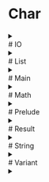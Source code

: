 # Char
<details>
  <summary></summary>

  <h4>
  
    ```
    type char :: Type
    
    ```
  
  </h4>
  <h4>
  
    ```
    foreign isLower, isUpper, isAlpha, isAlphaNum :: char -> bool
    
    
    ```
  
  </h4>
  <h4>
  
    ```
    foreign isDigit, isHexDigit :: char -> bool
    
    
    ```
  
  </h4>
  <h4>
  
    ```
    foreign isSpace :: char -> bool
    
    
    ```
  
  </h4>
  <h4>
  
    ```
    foreign toLower, toUpper :: char -> char
    
    
    ```
  
  </h4>
  <h4>
  
    ```
    foreign fromCode :: int -> char
    
    
    ```
  
  </h4>
  <h4>
  
    ```
    foreign toCode :: char -> int
    
    ```
  
  </h4>

</details>
# IO
<details>
  <summary></summary>

  <h4>
  
    ```
    infix ;; left 20
    
    
    ```
  
  </h4>
  <h4>
  
    ```
    type io :: Type -> Type
    
    
    ```
  
  </h4>
  <h4>
  
    ```
    foreign map :: any a b. (a -> b) -> io a -> io b
    
    
    ```
  
  </h4>
  <h4>
  
    ```
    foreign apply :: any a b. io (a -> b) -> io a -> io b
    
    
    ```
  
  </h4>
  <h4>
  
    ```
    foreign bind :: any a b. (a -> io b) -> io a -> io b
    
    
    ```
  
  </h4>
  <h4>
  
    ```
    val (;;) :: any a. io void -> io a -> io a
    
    ```
  
  </h4>
  <h4>
  
    ```
    foreign pure :: any a. a -> io a
    
    
    ```
  
  </h4>
  <h4>
  
    ```
    val none :: io void
    
    ```
  
  </h4>
  <h4>
  
    ```
    val map2
      :: any a1 a2 a3
       . (a1 -> a2 -> a3)
      -> io a1
      -> io a2
      -> io a3
    
    ```
  
  </h4>
  <h4>
  
    ```
    val map3
      :: any a1 a2 a3 a4
       . (a1 -> a2 -> a3 -> a4)
      -> io a1
      -> io a2
      -> io a3
      -> io a4
    
    ```
  
  </h4>
  <h4>
  
    ```
    val map4
      :: any a1 a2 a3 a4 a5
       . (a1 -> a2 -> a3 -> a4 -> a5)
      -> io a1
      -> io a2
      -> io a3
      -> io a4
      -> io a5
    
    ```
  
  </h4>
  <h4>
  
    ```
    val sequence :: any a. list (io a) -> io (list a)
    
    ```
  
  </h4>
  <h4>
  
    ```
    val sequenceMap :: any a b. (a -> io b) -> list a -> io (list b)
    
    ```
  
  </h4>

</details>
# List
<details>
  <summary></summary>

  <h4>
  
    ```
    infix : right 55
    
    ```
  
  </h4>
  <h4>
  
    ```
    infix ++ right 55
    
    
    ```
  
  </h4>
  <h4>
  
    ```
    type list :: Type -> Type
      where list a = [Empty := void; Cons := {Head := a; Tail := list a; nil}; nil]
      with makeList, getList
    
    
    ```
  
  </h4>
  <h4>
  
    ```
    val empty :: any a. list a
    
    ```
  
  </h4>
  <h4>
  
    ```
    val (:) :: any a. a -> list a -> list a
    
    ```
  
  </h4>
  <h4>
  
    ```
    val deconstruct :: any a b. b -> (a -> list a -> b) -> list a -> b
    
    ```
  
  </h4>
  <h4>
  
    ```
    val single :: any a. a -> list a
    
    ```
  
  </h4>
  <h4>
  
    ```
    val head :: any a. list a -> maybe a
    
    ```
  
  </h4>
  <h4>
  
    ```
    val tail :: any a. list a -> maybe (list a)
    
    ```
  
  </h4>
  <h4>
  
    ```
    val take :: any a. int -> list a -> list a
    
    ```
  
  </h4>
  <h4>
  
    ```
    val drop :: any a. int -> list a -> list a
    
    ```
  
  </h4>
  <h4>
  
    ```
    val get :: any a. int -> list a -> maybe a
    
    ```
  
  </h4>
  <h4>
  
    ```
    val isEmpty :: any a. list a -> bool
    
    ```
  
  </h4>
  <h4>
  
    ```
    val length :: any a. list a -> int
    
    ```
  
  </h4>
  <h4>
  
    ```
    val (++) :: any a. list a -> list a -> list a
    
    ```
  
  </h4>
  <h4>
  
    ```
    val concat :: any a. list (list a) -> list a
    
    ```
  
  </h4>
  <h4>
  
    ```
    val concatMap :: any a b. (a -> list b) -> list a -> list b
    
    ```
  
  </h4>
  <h4>
  
    ```
    val repeat :: any a. int -> a -> list a
    
    ```
  
  </h4>
  <h4>
  
    ```
    val reverse :: any a. list a -> list a
    
    ```
  
  </h4>
  <h4>
  
    ```
    val range :: int -> int -> list int
    
    ```
  
  </h4>
  <h4>
  
    ```
    val contains :: any a. a -> list a -> bool
    
    ```
  
  </h4>
  <h4>
  
    ```
    val find :: any a. a -> list a -> list int
    
    ```
  
  </h4>
  <h4>
  
    ```
    val findN :: any a. int -> a -> list a -> list int
    
    ```
  
  </h4>
  <h4>
  
    ```
    val map :: any a b. (a -> b) -> list a -> list b
    
    ```
  
  </h4>
  <h4>
  
    ```
    val mapIndex :: any a b. (int -> a -> b) -> list a -> list b
    
    ```
  
  </h4>
  <h4>
  
    ```
    val mapIndexN :: any a b. int -> (int -> a -> b) -> list a -> list b
    
    ```
  
  </h4>
  <h4>
  
    ```
    val mapResult :: any e a b. (a -> result e b) -> list a -> list b
    
    ```
  
  </h4>
  <h4>
  
    ```
    val separate :: any a b. list (a & b) -> list a & list b
    
    ```
  
  </h4>
  <h4>
  
    ```
    val filter :: any a. (a -> bool) -> list a -> list a
    
    ```
  
  </h4>
  <h4>
  
    ```
    val partition :: any a. (a -> bool) -> list a -> list a & list a
    
    ```
  
  </h4>
  <h4>
  
    ```
    val count :: any a. (a -> bool) -> list a -> int
    
    ```
  
  </h4>
  <h4>
  
    ```
    val some :: any a. (a -> bool) -> list a -> bool
    
    ```
  
  </h4>
  <h4>
  
    ```
    val all :: any a. (a -> bool) -> list a -> bool
    
    ```
  
  </h4>
  <h4>
  
    ```
    val foldLeft :: any a b. (b -> a -> b) -> b -> list a -> b
    
    ```
  
  </h4>
  <h4>
  
    ```
    val foldRight :: any a b. (a -> b -> b) -> b -> list a -> b
    
    ```
  
  </h4>
  <h4>
  
    ```
    val sum :: any x. list (num x) -> num x
    
    ```
  
  </h4>
  <h4>
  
    ```
    val product :: any x. list (num x) -> num x
    
    ```
  
  </h4>
  <h4>
  
    ```
    val sort :: any a. list a -> list a
    
    ```
  
  </h4>
  <h4>
  
    ```
    val sortBy :: any a b. (a -> b) -> list a -> list a
    
    ```
  
  </h4>
  <h4>
  
    ```
    val sortWith :: any a. (a -> a -> order) -> list a -> list a
    
    ```
  
  </h4>
  <h4>
  
    ```
    val apply :: any a b. list (a -> b) -> list a -> list b
    
    ```
  
  </h4>
  <h4>
  
    ```
    val map2
      :: any a1 a2 a3
       . (a1 -> a2 -> a3)
      -> list a1
      -> list a2
      -> list a3
    
    ```
  
  </h4>
  <h4>
  
    ```
    val map3
      :: any a1 a2 a3 a4
       . (a1 -> a2 -> a3 -> a4)
      -> list a1
      -> list a2
      -> list a3
      -> list a4
    
    ```
  
  </h4>
  <h4>
  
    ```
    val map4
      :: any a1 a2 a3 a4 a5
       . (a1 -> a2 -> a3 -> a4 -> a5)
      -> list a1
      -> list a2
      -> list a3
      -> list a4
      -> list a5
    
    ```
  
  </h4>
  <h4>
  
    ```
    val zipApply :: any a b. list (a -> b) -> list a -> list b
    
    ```
  
  </h4>
  <h4>
  
    ```
    val zip2
      :: any a1 a2 a3
       . (a1 -> a2 -> a3)
      -> list a1
      -> list a2
      -> list a3
    
    ```
  
  </h4>
  <h4>
  
    ```
    val zip3
      :: any a1 a2 a3 a4
       . (a1 -> a2 -> a3 -> a4)
      -> list a1
      -> list a2
      -> list a3
      -> list a4
    
    ```
  
  </h4>
  <h4>
  
    ```
    val zip4
      :: any a1 a2 a3 a4 a5
       . (a1 -> a2 -> a3 -> a4 -> a5)
      -> list a1
      -> list a2
      -> list a3
      -> list a4
      -> list a5
    
    ```
  
  </h4>

</details>
# Main
<details>
  <summary></summary>

  <h4>
  
    ```
    foreign debug :: any a. a -> io void
    
    
    ```
  
  </h4>
  <h4>
  
    ```
    val main :: io void
    
    ```
  
  </h4>

</details>
# Math
<details>
  <summary></summary>

  <h4>
  
    ```
    infix ** right 70
    
    
    ```
  
  </h4>
  <h4>
  
    ```
    val square, cube :: any x. num x -> num x
    
    ```
  
  </h4>
  <h4>
  
    ```
    foreign sqrt, cbrt :: float -> float
    
    
    ```
  
  </h4>
  <h4>
  
    ```
    foreign exp :: float -> float
    
    ```
  
  </h4>
  <h4>
  
    ```
    foreign (**) :: float -> float -> float
    
    
    ```
  
  </h4>
  <h4>
  
    ```
    foreign log :: float -> float
    
    
    ```
  
  </h4>
  <h4>
  
    ```
    val logBase :: float -> float -> float
    
    ```
  
  </h4>
  <h4>
  
    ```
    foreign pi :: float
    
    
    ```
  
  </h4>
  <h4>
  
    ```
    val tau :: float
    
    ```
  
  </h4>
  <h4>
  
    ```
    type angle = float
    
    
    ```
  
  </h4>
  <h4>
  
    ```
    val radians, degrees, turns :: float -> angle
    
    ```
  
  </h4>
  <h4>
  
    ```
    foreign sin, cos, tan :: angle -> float
    
    
    ```
  
  </h4>
  <h4>
  
    ```
    foreign asin, acos, atan :: float -> angle
    
    
    ```
  
  </h4>
  <h4>
  
    ```
    foreign atan2 :: float -> float -> angle
    
    
    ```
  
  </h4>
  <h4>
  
    ```
    foreign sinh, cosh, tanh :: angle -> float
    
    
    ```
  
  </h4>
  <h4>
  
    ```
    foreign asinh, acosh, atanh :: float -> angle
    
    
    ```
  
  </h4>
  <h4>
  
    ```
    foreign hypot :: float -> float -> float
    
    
    ```
  
  </h4>
  <h4>
  
    ```
    val distance :: float -> float -> float -> float -> float
    
    ```
  
  </h4>

</details>
# Prelude
<details>
  <summary></summary>

  <h4>
  
    ```
    infix ; right 10
    
    
    ```
  
  </h4>
  <h4>
  
    ```
    infix := non 15
    
    ```
  
  </h4>
  <h4>
  
    ```
    infix != non 15
    
    ```
  
  </h4>
  <h4>
  
    ```
    infix #= non 15
    
    
    ```
  
  </h4>
  <h4>
  
    ```
    infix # left 20
    
    
    ```
  
  </h4>
  <h4>
  
    ```
    infix $ right 25
    
    
    ```
  
  </h4>
  <h4>
  
    ```
    infix -> right 30
    
    
    ```
  
  </h4>
  <h4>
  
    ```
    infix & right 35
    
    
    ```
  
  </h4>
  <h4>
  
    ```
    infix || right 40
    
    
    ```
  
  </h4>
  <h4>
  
    ```
    infix && right 45
    
    
    ```
  
  </h4>
  <h4>
  
    ```
    infix == non 50
    
    ```
  
  </h4>
  <h4>
  
    ```
    infix /= non 50
    
    ```
  
  </h4>
  <h4>
  
    ```
    infix < non 50
    
    ```
  
  </h4>
  <h4>
  
    ```
    infix <= non 50
    
    ```
  
  </h4>
  <h4>
  
    ```
    infix > non 50
    
    ```
  
  </h4>
  <h4>
  
    ```
    infix >= non 50
    
    
    ```
  
  </h4>
  <h4>
  
    ```
    infix + left 60
    
    ```
  
  </h4>
  <h4>
  
    ```
    infix ~ left 60
    
    
    ```
  
  </h4>
  <h4>
  
    ```
    infix * left 65
    
    ```
  
  </h4>
  <h4>
  
    ```
    infix / left 65
    
    
    ```
  
  </h4>
  <h4>
  
    ```
    infix ? right 70
    
    ```
  
  </h4>
  <h4>
  
    ```
    infix ^ right 70
    
    
    ```
  
  </h4>
  <h4>
  
    ```
    infix << right 75
    
    ```
  
  </h4>
  <h4>
  
    ```
    infix >> left 75
    
    
    ```
  
  </h4>
  <h4>
  
    ```
    type (->) :: Type -> Type -> Type
    
    ```
  
  </h4>
  <h4>
  
    ```
    val identity :: any a. a -> a
    
    ```
  
  </h4>
  <h4>
  
    ```
    val const :: any a b. a -> b -> a
    
    ```
  
  </h4>
  <h4>
  
    ```
    val ($) :: any a b. (a -> b) -> a -> b
    
    ```
  
  </h4>
  <h4>
  
    ```
    val (#) :: any a b. a -> (a -> b) -> b
    
    ```
  
  </h4>
  <h4>
  
    ```
    val (<<) :: any a b c. (b -> c) -> (a -> b) -> (a -> c)
    
    ```
  
  </h4>
  <h4>
  
    ```
    val (>>) :: any a b c. (a -> b) -> (b -> c) -> (a -> c)
    
    ```
  
  </h4>
  <h4>
  
    ```
    type i :: Num
    
    ```
  
  </h4>
  <h4>
  
    ```
    type f :: Num
    
    ```
  
  </h4>
  <h4>
  
    ```
    type num :: Num -> Type
    
    ```
  
  </h4>
  <h4>
  
    ```
    type int = num i
    
    ```
  
  </h4>
  <h4>
  
    ```
    type float = num f
    
    ```
  
  </h4>
  <h4>
  
    ```
    foreign float :: int -> float
    
    
    ```
  
  </h4>
  <h4>
  
    ```
    foreign round, floor, ceil :: float -> int
    
    
    ```
  
  </h4>
  <h4>
  
    ```
    val trunc :: float -> int
    
    ```
  
  </h4>
  <h4>
  
    ```
    foreign (+), (~), (*) :: any x. num x -> num x -> num x
    
    
    ```
  
  </h4>
  <h4>
  
    ```
    foreign negate :: any x. num x -> num x
    
    ```
  
  </h4>
  <h4>
  
    ```
    foreign abs, signum :: any x. num x -> num x
    
    
    ```
  
  </h4>
  <h4>
  
    ```
    val constrain :: any x. num x -> num x -> num x -> num x
    
    ```
  
  </h4>
  <h4>
  
    ```
    foreign div, quot :: int -> int -> int
    
    
    ```
  
  </h4>
  <h4>
  
    ```
    foreign mod, rem :: int -> int -> int
    
    
    ```
  
  </h4>
  <h4>
  
    ```
    foreign (/) :: float -> float -> float
    
    
    ```
  
  </h4>
  <h4>
  
    ```
    type nil :: Row
    
    ```
  
  </h4>
  <h4>
  
    ```
    type (:=) :: Label -> Type -> Row -> Row
    
    ```
  
  </h4>
  <h4>
  
    ```
    type (;) f x = f x
    
    
    ```
  
  </h4>
  <h4>
  
    ```
    type record :: Row -> Type
    
    ```
  
  </h4>
  <h4>
  
    ```
    type variant :: Row -> Type
    
    ```
  
  </h4>
  <h4>
  
    ```
    type label :: Label -> Type
    
    ```
  
  </h4>
  <h4>
  
    ```
    type void = {nil}
    
    
    ```
  
  </h4>
  <h4>
  
    ```
    foreign void :: void
    
    
    ```
  
  </h4>
  <h4>
  
    ```
    foreign (?) :: any s a r. label s -> {s := a; r} -> a
    
    
    ```
  
  </h4>
  <h4>
  
    ```
    foreign delete :: any s a r. label s -> {s := a; r} -> {r}
    
    
    ```
  
  </h4>
  <h4>
  
    ```
    foreign (:=) :: any s a r. label s -> a -> {r} -> {s := a; r}
    
    
    ```
  
  </h4>
  <h4>
  
    ```
    val (!=) :: any s a b r. label s -> b -> {s := a; r} -> {s := b; r}
    
    ```
  
  </h4>
  <h4>
  
    ```
    val (#=) :: any s a b r. label s -> (a -> b) -> {s := a; r} -> {s := b; r}
    
    ```
  
  </h4>
  <h4>
  
    ```
    val (;) :: any a b. (a -> b) -> a -> b
    
    ```
  
  </h4>
  <h4>
  
    ```
    foreign (^) :: any s a r. label s -> a -> [s := a; r]
    
    
    ```
  
  </h4>
  <h4>
  
    ```
    foreign embed :: any s a r. label s -> [r] -> [s := a; r]
    
    
    ```
  
  </h4>
  <h4>
  
    ```
    foreign match :: any s a b r. label s -> (a -> b) -> ([r] -> b) -> [s := a; r] -> b
    
    
    ```
  
  </h4>
  <h4>
  
    ```
    val else :: any a b. a -> b -> a
    
    ```
  
  </h4>
  <h4>
  
    ```
    val only :: any s r. label s -> [s := void; r]
    
    ```
  
  </h4>
  <h4>
  
    ```
    type lazy a = void -> a
    
    
    ```
  
  </h4>
  <h4>
  
    ```
    val force :: any a. lazy a -> a
    
    ```
  
  </h4>
  <h4>
  
    ```
    val general :: any a b. lazy a -> b -> a
    
    ```
  
  </h4>
  <h4>
  
    ```
    type (&) a b = {First := a; Second := b; nil}
    
    
    ```
  
  </h4>
  <h4>
  
    ```
    val (&) :: any a b. a -> b -> a & b
    
    ```
  
  </h4>
  <h4>
  
    ```
    type bool = [True := void; False := void; nil]
    
    
    ```
  
  </h4>
  <h4>
  
    ```
    val true, false :: bool
    
    ```
  
  </h4>
  <h4>
  
    ```
    val not :: bool -> bool
    
    ```
  
  </h4>
  <h4>
  
    ```
    val and, or :: bool -> lazy bool -> bool
    
    ```
  
  </h4>
  <h4>
  
    ```
    expand (&&) x y = and x { y }
    
    ```
  
  </h4>
  <h4>
  
    ```
    expand (||) x y = or x { y }
    
    
    ```
  
  </h4>
  <h4>
  
    ```
    val if :: any a. bool -> lazy a -> lazy a -> a
    
    ```
  
  </h4>
  <h4>
  
    ```
    foreign (==) :: any a. a -> a -> bool
    
    
    ```
  
  </h4>
  <h4>
  
    ```
    val (/=) :: any a. a -> a -> bool
    
    ```
  
  </h4>
  <h4>
  
    ```
    foreign (<), (>) :: any a. a -> a -> bool
    
    
    ```
  
  </h4>
  <h4>
  
    ```
    val (<=), (>=) :: any a. a -> a -> bool
    
    ```
  
  </h4>
  <h4>
  
    ```
    foreign isFinite :: float -> bool
    
    
    ```
  
  </h4>
  <h4>
  
    ```
    val isInfinite :: float -> bool
    
    ```
  
  </h4>
  <h4>
  
    ```
    foreign isNaN :: float -> bool
    
    
    ```
  
  </h4>
  <h4>
  
    ```
    val min, max :: any a. a -> a -> a
    
    ```
  
  </h4>
  <h4>
  
    ```
    type order = [Less := void; Equal := void; Greater := void; nil]
    
    
    ```
  
  </h4>
  <h4>
  
    ```
    val compare :: any a. a -> a -> order
    
    ```
  
  </h4>

</details>
# Result
<details>
  <summary></summary>

  <h4>
  
    ```
    type result e a = [Error := e; Just := a; nil]
    
    
    ```
  
  </h4>
  <h4>
  
    ```
    type maybe a = result void a
    
    
    ```
  
  </h4>
  <h4>
  
    ```
    val nothing :: any a. maybe a
    
    ```
  
  </h4>
  <h4>
  
    ```
    val default :: any e a. a -> result e a -> a
    
    ```
  
  </h4>
  <h4>
  
    ```
    val map :: any e a b. (a -> b) -> result e a -> result e b
    
    ```
  
  </h4>
  <h4>
  
    ```
    val apply :: any e a b. result e (a -> b) -> result e a -> result e b
    
    ```
  
  </h4>
  <h4>
  
    ```
    val bind :: any e a b. (a -> result e b) -> result e a -> result e b
    
    ```
  
  </h4>
  <h4>
  
    ```
    val map2
      :: any e a1 a2 a3
       . (a1 -> a2 -> a3)
      -> result e a1
      -> result e a2
      -> result e a3
    
    ```
  
  </h4>
  <h4>
  
    ```
    val map3
      :: any e a1 a2 a3 a4
       . (a1 -> a2 -> a3 -> a4)
      -> result e a1
      -> result e a2
      -> result e a3
      -> result e a4
    
    ```
  
  </h4>
  <h4>
  
    ```
    val map4
      :: any e a1 a2 a3 a4 a5
       . (a1 -> a2 -> a3 -> a4 -> a5)
      -> result e a1
      -> result e a2
      -> result e a3
      -> result e a4
      -> result e a5
    
    ```
  
  </h4>
  <h4>
  
    ```
    val sequence :: any e a. list (result e a) -> result e (list a)
    
    ```
  
  </h4>
  <h4>
  
    ```
    val sequenceMap :: any e a b. (a -> result e b) -> list a -> result e (list b)
    
    ```
  
  </h4>

</details>
# String
<details>
  <summary></summary>

  <h4>
  
    ```
    infix <> left 60
    
    
    ```
  
  </h4>
  <h4>
  
    ```
    type string :: Type
    
    ```
  
  </h4>
  <h4>
  
    ```
    val isEmpty :: string -> bool
    
    ```
  
  </h4>
  <h4>
  
    ```
    foreign length :: string -> int
    
    
    ```
  
  </h4>
  <h4>
  
    ```
    foreign (<>) :: string -> string -> string
    
    
    ```
  
  </h4>
  <h4>
  
    ```
    val concat :: list string -> string
    
    ```
  
  </h4>
  <h4>
  
    ```
    val concatMap :: any a. (a -> string) -> list a -> string
    
    ```
  
  </h4>
  <h4>
  
    ```
    val join :: string -> list string -> string
    
    ```
  
  </h4>
  <h4>
  
    ```
    val joinMap :: any a. string -> (a -> string) -> list a -> string
    
    ```
  
  </h4>
  <h4>
  
    ```
    val repeat :: int -> string -> string
    
    ```
  
  </h4>
  <h4>
  
    ```
    foreign reverse :: string -> string
    
    
    ```
  
  </h4>
  <h4>
  
    ```
    foreign split :: string -> string -> list string
    
    
    ```
  
  </h4>
  <h4>
  
    ```
    foreign words, lines :: string -> list string
    
    
    ```
  
  </h4>
  <h4>
  
    ```
    foreign slice :: int -> int -> string -> string
    
    
    ```
  
  </h4>
  <h4>
  
    ```
    val takeLeft :: int -> string -> string
    
    ```
  
  </h4>
  <h4>
  
    ```
    val takeRight :: int -> string -> string
    
    ```
  
  </h4>
  <h4>
  
    ```
    val dropLeft :: int -> string -> string
    
    ```
  
  </h4>
  <h4>
  
    ```
    val dropRight :: int -> string -> string
    
    ```
  
  </h4>
  <h4>
  
    ```
    foreign toLower, toUpper :: string -> string
    
    
    ```
  
  </h4>
  <h4>
  
    ```
    val padLeft, padRight :: int -> string -> string
    
    ```
  
  </h4>
  <h4>
  
    ```
    foreign trim, trimLeft, trimRight :: string -> string
    
    
    ```
  
  </h4>
  <h4>
  
    ```
    foreign contains, startsWith, endsWith :: string -> string -> bool
    
    
    ```
  
  </h4>
  <h4>
  
    ```
    val find :: string -> string -> list int
    
    ```
  
  </h4>
  <h4>
  
    ```
    foreign replace :: string -> string -> string -> string
    
    
    ```
  
  </h4>
  <h4>
  
    ```
    foreign toInt :: string -> maybe int
    
    
    ```
  
  </h4>
  <h4>
  
    ```
    foreign fromInt :: int -> string
    
    
    ```
  
  </h4>
  <h4>
  
    ```
    foreign toFloat :: string -> maybe float
    
    
    ```
  
  </h4>
  <h4>
  
    ```
    foreign fromFloat :: float -> string
    
    
    ```
  
  </h4>
  <h4>
  
    ```
    foreign toList :: string -> list char
    
    
    ```
  
  </h4>
  <h4>
  
    ```
    foreign fromList :: list char -> string
    
    
    ```
  
  </h4>
  <h4>
  
    ```
    foreign cons :: char -> string -> string
    
    
    ```
  
  </h4>
  <h4>
  
    ```
    foreign deconstruct :: any a. a -> (char -> string -> a) -> string -> a
    
    
    ```
  
  </h4>
  <h4>
  
    ```
    foreign single :: char -> string
    
    
    ```
  
  </h4>
  <h4>
  
    ```
    val head :: string -> maybe char
    
    ```
  
  </h4>
  <h4>
  
    ```
    val tail :: string -> maybe string
    
    ```
  
  </h4>
  <h4>
  
    ```
    val get :: int -> string -> maybe char
    
    ```
  
  </h4>
  <h4>
  
    ```
    val map :: (char -> char) -> string -> string
    
    ```
  
  </h4>
  <h4>
  
    ```
    val mapIndex :: (int -> char -> char) -> string -> string
    
    ```
  
  </h4>
  <h4>
  
    ```
    val mapIndexN :: int -> (int -> char -> char) -> string -> string
    
    ```
  
  </h4>
  <h4>
  
    ```
    val filter :: (char -> bool) -> string -> string
    
    ```
  
  </h4>
  <h4>
  
    ```
    val partition :: (char -> bool) -> string -> string & string
    
    ```
  
  </h4>
  <h4>
  
    ```
    val count :: (char -> bool) -> string -> int
    
    ```
  
  </h4>
  <h4>
  
    ```
    val some :: (char -> bool) -> string -> bool
    
    ```
  
  </h4>
  <h4>
  
    ```
    val all :: (char -> bool) -> string -> bool
    
    ```
  
  </h4>
  <h4>
  
    ```
    val foldLeft :: any a. (a -> char -> a) -> a -> string -> a
    
    ```
  
  </h4>
  <h4>
  
    ```
    val foldRight :: any a. (char -> a -> a) -> a -> string -> a
    
    ```
  
  </h4>

</details>
# Variant
<details>
  <summary></summary>

  <h4>
  
    ```
    val map :: any s a b r. label s -> (a -> b) -> [s := a; r] -> [s := b; r]
    
    ```
  
  </h4>
  <h4>
  
    ```
    val apply :: any s a b r. label s -> [s := (a -> b); r] -> [s := a; r] -> [s := b; r]
    
    ```
  
  </h4>
  <h4>
  
    ```
    val bind :: any s a b r. label s -> (a -> [s := b; r]) -> [s := a; r] -> [s := b; r]
    
    ```
  
  </h4>
  <h4>
  
    ```
    val map2
      :: any s a1 a2 a3 r
       . label s
      -> (a1 -> a2 -> a3)
      -> [s := a1; r]
      -> [s := a2; r]
      -> [s := a3; r]
    
    ```
  
  </h4>
  <h4>
  
    ```
    val map3
      :: any s a1 a2 a3 a4 r
       . label s
      -> (a1 -> a2 -> a3 -> a4)
      -> [s := a1; r]
      -> [s := a2; r]
      -> [s := a3; r]
      -> [s := a4; r]
    
    ```
  
  </h4>
  <h4>
  
    ```
    val map4
      :: any s a1 a2 a3 a4 a5 r
       . label s
      -> (a1 -> a2 -> a3 -> a4 -> a5)
      -> [s := a1; r]
      -> [s := a2; r]
      -> [s := a3; r]
      -> [s := a4; r]
      -> [s := a5; r]
    
    ```
  
  </h4>
  <h4>
  
    ```
    val sequence :: any s a r. label s -> list [s := a; r] -> [s := list a; r]
    
    ```
  
  </h4>
  <h4>
  
    ```
    val sequenceMap :: any s a b r. label s -> (a -> [s := b; r]) -> list a -> [s := list b; r]
    
    ```
  
  </h4>

</details>
